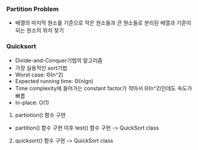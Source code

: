 ### Partition Problem
- 배열의 마지막 원소를 기준으로 작은 원소들과 큰 원소들로 분리된 배열과 기준이 되는 원소의 위치 찾기

### Quicksort
- Divide-and-Conquer기법의 알고리즘
- 가장 실용적인 sort기법
- Worst case: Θ(n^2)
- Expected running time: Θ(nlgn)
- Time complexity에 들어가는 constant factor가 작아서 Θ(n^2)인데도 속도가 빠름
- In-place: O(1)

1. partiotion() 함수 구현
- partition() 함수 구현 이후 test() 함수 구현
-> QuickSort class

2. quicksort() 함수 구현
-> QuickSort class